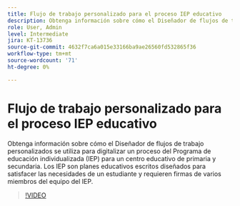 ```yaml
---
title: Flujo de trabajo personalizado para el proceso IEP educativo
description: Obtenga información sobre cómo el Diseñador de flujos de trabajo personalizados se utiliza para digitalizar un proceso de Programa de educación individualizada (IEP) para un centro educativo de primaria y secundaria
role: User, Admin
level: Intermediate
jira: KT-13736
source-git-commit: 4632f7ca6a015e33166ba9ae26560fd532865f36
workflow-type: tm+mt
source-wordcount: '71'
ht-degree: 0%

---
```


# Flujo de trabajo personalizado para el proceso IEP educativo

Obtenga información sobre cómo el Diseñador de flujos de trabajo personalizados se utiliza para digitalizar un proceso del Programa de educación individualizada (IEP) para un centro educativo de primaria y secundaria. Los IEP son planes educativos escritos diseñados para satisfacer las necesidades de un estudiante y requieren firmas de varios miembros del equipo del IEP.

>[!VIDEO](https://video.tv.adobe.com/v/3422174?quality=12&learn=on&hidetitle=true)
